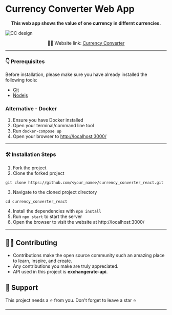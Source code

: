 # Currency Converter Web App

<p align="center">
<b> This web app shows the value of one currency in differnt currencies. </b>
</p>

![CC design](https://user-images.githubusercontent.com/75212002/193637448-a98cc0eb-0ddd-4647-b32e-99ee32f74cc5.jpg)

<p align="center">
    👨‍💻 Website link:
    <a href="https://luxury-mandazi-3bc9ef.netlify.app/"> Currency Converter </a>
</p>

---

### 👇 Prerequisites

Before installation, please make sure you have already installed the following tools:

- [Git](https://git-scm.com/downloads)
- [Nodejs](https://nodejs.org/en/download/)

### Alternative - Docker

1. Ensure you have Docker installed
1. Open your terminal/command line tool
1. Run `docker-compose up`
1. Open your browser to [http://localhost:3000/](http://localhost:3000/)
---

### 🛠️ Installation Steps

1. Fork the project
2. Clone the forked project

```
git clone https://github.com/<your_name>/currency_converter_react.git
```

3. Navigate to the cloned project directory

```
cd currency_converter_react
```

4. Install the dependencies with `npm install`
5. Run `npm start` to start the server
6. Open the browser to visit the website at http://localhost:3000/

---

## 👨‍💻 Contributing

- Contributions make the open source community such an amazing place to learn, inspire, and create.
- Any contributions you make are truly appreciated.
- API used in this project is **exchangerate-api**.

## 🙏 Support

This project needs a ⭐️ from you. Don't forget to leave a star ⭐️

---
